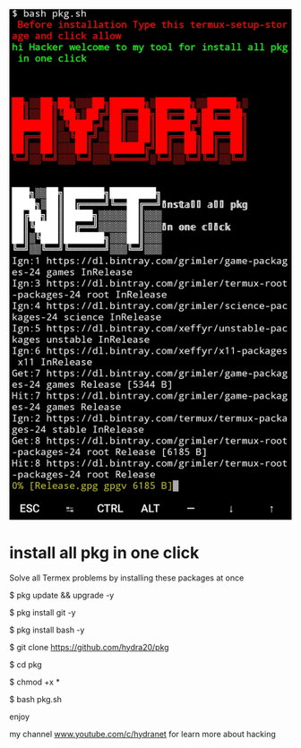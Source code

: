 

<img src="proof.jpg">

# install all pkg in one click 
Solve all Termex problems by installing these packages at once

$ pkg update && upgrade -y

$ pkg install git -y

$ pkg install bash -y

$ git clone https://github.com/hydra20/pkg

$ cd pkg 

$ chmod +x *

$ bash pkg.sh 

enjoy 


my channel www.youtube.com/c/hydranet 
for learn more about hacking 
